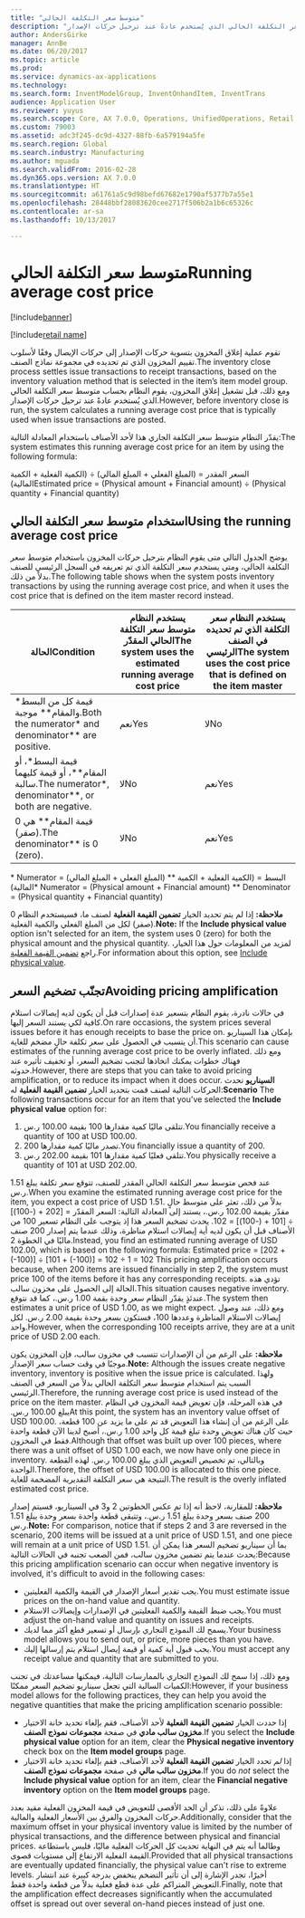 ```yaml
---
title: "متوسط سعر التكلفة الحالي"
description: "تقوم عملية إغلاق المخزون بتسوية حركات الإصدار إلى حركات الإيصال وفقًا لأسلوب تقييم المخزون الذي تم تحديده في مجموعة نماذج الصنف. ومع ذلك، قبل تشغيل إغلاق المخزون، يقوم النظام بحساب متوسط سعر التكلفة الحالي الذي يُستخدم عادةً عند ترحيل حركات الإصدار."
author: AndersGirke
manager: AnnBe
ms.date: 06/20/2017
ms.topic: article
ms.prod: 
ms.service: dynamics-ax-applications
ms.technology: 
ms.search.form: InventModelGroup, InventOnhandItem, InventTrans
audience: Application User
ms.reviewer: yuyus
ms.search.scope: Core, AX 7.0.0, Operations, UnifiedOperations, Retail
ms.custom: 79003
ms.assetid: adc3f245-dc9d-4327-88fb-6a579194a5fe
ms.search.region: Global
ms.search.industry: Manufacturing
ms.author: mguada
ms.search.validFrom: 2016-02-28
ms.dyn365.ops.version: AX 7.0.0
ms.translationtype: HT
ms.sourcegitcommit: a61761a5c9d98befd67682e1790af5377b7a55e1
ms.openlocfilehash: 28448bbf28083620cee2717f506b2a1b6c65326c
ms.contentlocale: ar-sa
ms.lasthandoff: 10/13/2017

---
```


# <a name="running-average-cost-price"></a><span data-ttu-id="0afbe-104">متوسط سعر التكلفة الحالي</span><span class="sxs-lookup"><span data-stu-id="0afbe-104">Running average cost price</span></span>

[!include[banner](../includes/banner.md)]

[!include[retail name](../includes/retail-name.md)]


<span data-ttu-id="0afbe-105">تقوم عملية إغلاق المخزون بتسوية حركات الإصدار إلى حركات الإيصال وفقًا لأسلوب تقييم المخزون الذي تم تحديده في مجموعة نماذج الصنف.</span><span class="sxs-lookup"><span data-stu-id="0afbe-105">The inventory close process settles issue transactions to receipt transactions, based on the inventory valuation method that is selected in the item’s item model group.</span></span> <span data-ttu-id="0afbe-106">ومع ذلك، قبل تشغيل إغلاق المخزون، يقوم النظام بحساب متوسط سعر التكلفة الحالي الذي يُستخدم عادةً عند ترحيل حركات الإصدار.</span><span class="sxs-lookup"><span data-stu-id="0afbe-106">However, before inventory close is run, the system calculates a running average cost price that is typically used when issue transactions are posted.</span></span>

<span data-ttu-id="0afbe-107">يقدّر النظام متوسط سعر التكلفة الجاري هذا لأحد الأصناف باستخدام المعادلة التالية:</span><span class="sxs-lookup"><span data-stu-id="0afbe-107">The system estimates this running average cost price for an item by using the following formula:</span></span> 

<span data-ttu-id="0afbe-108">السعر المقدر = (المبلغ الفعلي + المبلغ المالي) ÷ (الكمية الفعلية + الكمية المالية)</span><span class="sxs-lookup"><span data-stu-id="0afbe-108">Estimated price = (Physical amount + Financial amount) ÷ (Physical quantity + Financial quantity)</span></span>

## <a name="using-the-running-average-cost-price"></a><span data-ttu-id="0afbe-109">استخدام متوسط سعر التكلفة الحالي</span><span class="sxs-lookup"><span data-stu-id="0afbe-109">Using the running average cost price</span></span>
<span data-ttu-id="0afbe-110">يوضح الجدول التالي متى يقوم النظام بترحيل حركات المخزون‬ باستخدام متوسط سعر التكلفة الحالي، ومتى يستخدم سعر التكلفة الذي تم تعريفه في السجل الرئيسي للصنف بدلاً من ذلك.</span><span class="sxs-lookup"><span data-stu-id="0afbe-110">The following table shows when the system posts inventory transactions by using the running average cost price, and when it uses the cost price that is defined on the item master record instead.</span></span>

| <span data-ttu-id="0afbe-111">الحالة</span><span class="sxs-lookup"><span data-stu-id="0afbe-111">Condition</span></span>                                               | <span data-ttu-id="0afbe-112">يستخدم النظام متوسط سعر التكلفة الحالي المقدّر</span><span class="sxs-lookup"><span data-stu-id="0afbe-112">The system uses the estimated running average cost price</span></span> | <span data-ttu-id="0afbe-113">يستخدم النظام سعر التكلفة الذي تم تحديده في الصنف الرئيسي</span><span class="sxs-lookup"><span data-stu-id="0afbe-113">The system uses the cost price that is defined on the item master</span></span> |
|---------------------------------------------------------|----------------------------------------------------------|-------------------------------------------------------------------|
| <span data-ttu-id="0afbe-114">قيمة كل من البسط\* والمقام\*\* موجبة.</span><span class="sxs-lookup"><span data-stu-id="0afbe-114">Both the numerator\* and denominator\*\* are positive.</span></span>  | <span data-ttu-id="0afbe-115">نعم</span><span class="sxs-lookup"><span data-stu-id="0afbe-115">Yes</span></span>                                                      | <span data-ttu-id="0afbe-116">لا</span><span class="sxs-lookup"><span data-stu-id="0afbe-116">No</span></span>                                                                |
| <span data-ttu-id="0afbe-117">قيمة البسط\*، أو المقام\*\*، أو قيمة كليهما سالبة.</span><span class="sxs-lookup"><span data-stu-id="0afbe-117">The numerator\*, denominator\*\*, or both are negative.</span></span> | <span data-ttu-id="0afbe-118">لا</span><span class="sxs-lookup"><span data-stu-id="0afbe-118">No</span></span>                                                       | <span data-ttu-id="0afbe-119">نعم</span><span class="sxs-lookup"><span data-stu-id="0afbe-119">Yes</span></span>                                                               |
| <span data-ttu-id="0afbe-120">قيمة المقام\*\* هي 0 (صفر).</span><span class="sxs-lookup"><span data-stu-id="0afbe-120">The denominator\*\* is 0 (zero).</span></span>                        | <span data-ttu-id="0afbe-121">لا</span><span class="sxs-lookup"><span data-stu-id="0afbe-121">No</span></span>                                                       | <span data-ttu-id="0afbe-122">نعم</span><span class="sxs-lookup"><span data-stu-id="0afbe-122">Yes</span></span>                                                               |

<span data-ttu-id="0afbe-123">\* Numerator = (المبلغ الفعلي + المبلغ المالي) \*\* البسط = (الكمية الفعلية + الكمية المالية)</span><span class="sxs-lookup"><span data-stu-id="0afbe-123">\* Numerator = (Physical amount + Financial amount) \*\* Denominator = (Physical quantity + Financial quantity)</span></span> 

<span data-ttu-id="0afbe-124">**ملاحظة:** إذا لم يتم تحديد الخيار **تضمين القيمة الفعلية** لصنف ما، فسيستخدم النظام 0 (صفر) لكل من المبلغ الفعلي والكمية الفعلية.</span><span class="sxs-lookup"><span data-stu-id="0afbe-124">**Note:** If the **Include physical value** option isn't selected for an item, the system uses 0 (zero) for both the physical amount and the physical quantity.</span></span> <span data-ttu-id="0afbe-125">لمزيد من المعلومات حول هذا الخيار، راجع [تضمين القيمة الفعلية](include-physical-value.md).</span><span class="sxs-lookup"><span data-stu-id="0afbe-125">For information about this option, see [Include physical value](include-physical-value.md).</span></span>

## <a name="avoiding-pricing-amplification"></a><span data-ttu-id="0afbe-126">تجنّب تضخيم السعر</span><span class="sxs-lookup"><span data-stu-id="0afbe-126">Avoiding pricing amplification</span></span>
<span data-ttu-id="0afbe-127">في حالات نادرة، يقوم النظام بتسعير عدة إصدارات قبل أن يكون لديه إيصالات استلام كافية لكي يستند السعر إليها.</span><span class="sxs-lookup"><span data-stu-id="0afbe-127">On rare occasions, the system prices several issues before it has enough receipts to base the price on.</span></span> <span data-ttu-id="0afbe-128">بإمكان هذا السيناريو أن يتسبب في الحصول على سعر تكلفة حالٍ مضخم للغاية.</span><span class="sxs-lookup"><span data-stu-id="0afbe-128">This scenario can cause estimates of the running average cost price to be overly inflated.</span></span> <span data-ttu-id="0afbe-129">ومع ذلك فهناك خطوات يمكنك اتخاذها لتجنب تضخيم السعر، أو تخفيف تأثيره عند حدوثه.</span><span class="sxs-lookup"><span data-stu-id="0afbe-129">However, there are steps that you can take to avoid pricing amplification, or to reduce its impact when it does occur.</span></span> <span data-ttu-id="0afbe-130">**السيناريو** تحدث الحركات التالية لصنف قمت بتحديد الخيار **تضمين القيمة الفعلية** له:</span><span class="sxs-lookup"><span data-stu-id="0afbe-130">**Scenario** The following transactions occur for an item that you've selected the **Include physical value** option for:</span></span>

1.  <span data-ttu-id="0afbe-131">تتلقى ماليًا كمية مقدارها 100 بقيمة 100.00 ر.س.</span><span class="sxs-lookup"><span data-stu-id="0afbe-131">You financially receive a quantity of 100 at USD 100.00.</span></span>
2.  <span data-ttu-id="0afbe-132">تصدر ماليًا كمية مقدارها 200.</span><span class="sxs-lookup"><span data-stu-id="0afbe-132">You financially issue a quantity of 200.</span></span>
3.  <span data-ttu-id="0afbe-133">تتلقى فعليًا كمية مقدارها 101 بقيمة 202.00 ر.س.</span><span class="sxs-lookup"><span data-stu-id="0afbe-133">You physically receive a quantity of 101 at USD 202.00.</span></span>

<span data-ttu-id="0afbe-134">عند فحص متوسط سعر التكلفة الحالي المقدر للصنف، تتوقع سعر تكلفة يبلغ 1.51 ر.س.</span><span class="sxs-lookup"><span data-stu-id="0afbe-134">When you examine the estimated running average cost price for the item, you expect a cost price of USD 1.51.</span></span> <span data-ttu-id="0afbe-135">بدلاً من ذلك، تعثر على متوسط حالٍ مقدّر بقيمة 102.00 ر.س.، يستند إلى المعادلة التالية: السعر المقدّر = \[202 + ‏(-100)\] ÷ \[101 + ‏(-100)\] =‏ 102. يحدث تضخيم السعر هذا إذ يتوجب على النظام تسعير 100 من الأصناف قبل أن يكون لديه أية إيصالات استلام مناظرة، وذلك عندما يتم إصدار 200 صنف ماليًا في الخطوة 2.</span><span class="sxs-lookup"><span data-stu-id="0afbe-135">Instead, you find an estimated running average of USD 102.00, which is based on the following formula: Estimated price = \[202 + (-100)\] ÷ \[101 + (-100)\] = 102 ÷ 1 = 102 This pricing amplification occurs because, when 200 items are issued financially in step 2, the system must price 100 of the items before it has any corresponding receipts.</span></span> <span data-ttu-id="0afbe-136">تؤدي هذه الحالة إلى الحصول على مخزون سالب.</span><span class="sxs-lookup"><span data-stu-id="0afbe-136">This situation causes negative inventory.</span></span> <span data-ttu-id="0afbe-137">عندئذٍ يقدّر النظام سعر وحدة بقمة 1.00 ر.س.، كما قد نتوقع.</span><span class="sxs-lookup"><span data-stu-id="0afbe-137">The system then estimates a unit price of USD 1.00, as we might expect.</span></span> <span data-ttu-id="0afbe-138">ومع ذلك، عند وصول إيصالات الاستلام المناظرة وعددها 100، فستكون بسعر وحدة بقيمة 2.00 ر.س. لكل واحد.</span><span class="sxs-lookup"><span data-stu-id="0afbe-138">However, when the corresponding 100 receipts arrive, they are at a unit price of USD 2.00 each.</span></span> 

<span data-ttu-id="0afbe-139">**ملاحظة:** على الرغم من أن الإصدارات تتسبب في مخزون سالب، فإن المخزون يكون موجبًا في وقت حساب سعر الإصدار.</span><span class="sxs-lookup"><span data-stu-id="0afbe-139">**Note:** Although the issues create negative inventory, inventory is positive when the issue price is calculated.</span></span> <span data-ttu-id="0afbe-140">ولهذا السبب يتم استخدام متوسط سعر التكلفة الحالي بدلاً من السعر في الصنف الرئيسي.</span><span class="sxs-lookup"><span data-stu-id="0afbe-140">Therefore, the running average cost price is used instead of the price on the item master.</span></span> <span data-ttu-id="0afbe-141">‏‫في هذه المرحلة، فإن تعويض قيمة المخزون في النظام يبلغ 100.00 ر.س.‬</span><span class="sxs-lookup"><span data-stu-id="0afbe-141">At this point, the system has an inventory value offset of USD 100.00.</span></span> <span data-ttu-id="0afbe-142">على الرغم من أن إنشاء هذا التعويض قد تم على ما يزيد عن 100 قطعة، حيث كان هناك تعويض وحدة تبلغ قيمة كل واحد 1.00 ر.س.، أصبح لدينا الآن قطعة واحدة فقط في المخزون.</span><span class="sxs-lookup"><span data-stu-id="0afbe-142">Although that offset was built up over 100 pieces, where there was a unit offset of USD 1.00 each, we now have only one piece in inventory.</span></span> <span data-ttu-id="0afbe-143">وبالتالي، تم تخصيص التعويض الذي يبلغ 100.00 ر.س. لهذه القطعة الواحدة.</span><span class="sxs-lookup"><span data-stu-id="0afbe-143">Therefore, the offset of USD 100.00 is allocated to this one piece.</span></span> <span data-ttu-id="0afbe-144">النتيجة هي سعر التكلفة التقديرية المضخمة للغاية.</span><span class="sxs-lookup"><span data-stu-id="0afbe-144">The result is the overly inflated estimated cost price.</span></span> 

<span data-ttu-id="0afbe-145">**ملاحظة:** للمقارنة، لاحظ أنه إذا تم عكس الخطوتين 2 و3 في السيناريو، فسيتم إصدار 200 صنف بسعر وحدة يبلغ 1.51 ر.س.، وتتبقى قطعة واحدة بسعر وحدة يبلغ 1.51 ر.س.</span><span class="sxs-lookup"><span data-stu-id="0afbe-145">**Note:** For comparison, notice that if steps 2 and 3 are reversed in the scenario, 200 items will be issued at a unit price of USD 1.51, and one piece will remain at a unit price of USD 1.51.</span></span> <span data-ttu-id="0afbe-146">بما أن سيناريو تضخيم السعر هذا يمكن أن يحدث عندما يتم تضمين مخزون سالب، فمن الصعب تجنبه في الحالات التالية:</span><span class="sxs-lookup"><span data-stu-id="0afbe-146">Because this pricing amplification scenario can occur when negative inventory is involved, it's difficult to avoid in the following cases:</span></span>

-   <span data-ttu-id="0afbe-147">يجب تقدير أسعار الإصدار في القيمة والكمية الفعليتين.</span><span class="sxs-lookup"><span data-stu-id="0afbe-147">You must estimate issue prices on the on-hand value and quantity.</span></span>
-   <span data-ttu-id="0afbe-148">يجب ضبط القيمة والكمية الفعليتين في الإصدارات وإيصالات الاستلام.</span><span class="sxs-lookup"><span data-stu-id="0afbe-148">You must adjust the on-hand value and quantity on issues and receipts.</span></span>
-   <span data-ttu-id="0afbe-149">يسمح لك النموذج التجاري بإرسال أو تسعير قطع أكثر مما لديك.</span><span class="sxs-lookup"><span data-stu-id="0afbe-149">Your business model allows you to send out, or price, more pieces than you have.</span></span>
-   <span data-ttu-id="0afbe-150">يجب قبول أية كمية أو قيمة إيصال استلام يتم إرسالها إليك.</span><span class="sxs-lookup"><span data-stu-id="0afbe-150">You must accept any receipt value and quantity that are submitted to you.</span></span>

<span data-ttu-id="0afbe-151">ومع ذلك، إذا سمح لك النموذج التجاري بالممارسات التالية، فيمكنها مساعدتك في تجنب الكميات السالبة التي تجعل سيناريو تضخيم السعر ممكنًا:</span><span class="sxs-lookup"><span data-stu-id="0afbe-151">However, if your business model allows for the following practices, they can help you avoid the negative quantities that make the pricing amplification scenario possible:</span></span>

-   <span data-ttu-id="0afbe-152">إذا حددت الخيار **تضمين القيمة الفعلية** لأحد الأصناف، فقم بإلغاء تحديد خانة الاختيار **مخزون سالب مادي‬** في صفحة **مجموعات نموذج الصنف**.</span><span class="sxs-lookup"><span data-stu-id="0afbe-152">If you select the **Include physical value** option for an item, clear the **Physical negative inventory** check box on the **Item model groups** page.</span></span>
-   <span data-ttu-id="0afbe-153">إذا *لم* تحدد الخيار **تضمين القيمة الفعلية** لأحد الأصناف، فقم بإلغاء تحديد خانة الاختيار **مخزون سالب مالي** في صفحة **مجموعات نموذج الصنف**.</span><span class="sxs-lookup"><span data-stu-id="0afbe-153">If you do *not* select the **Include physical value** option for an item, clear the **Financial negative inventory** option on the **Item model groups** page.</span></span>

<span data-ttu-id="0afbe-154">علاوةً على ذلك، تذكر أن الحد الأقصى للتعويض في قيمة المخزون الفعلية مقيد بعدد حركات المخزون والفرق بين الأسعار الفعلية والمالية.</span><span class="sxs-lookup"><span data-stu-id="0afbe-154">Additionally, consider that the maximum offset in your physical inventory value is limited by the number of physical transactions, and the difference between physical and financial prices.</span></span> <span data-ttu-id="0afbe-155">وطالما أنه يتم في النهاية تحديث كل الحركات الفعلية ماليًا، فليس باستطاعة القيمة الفعلية الارتفاع إلى مستويات قصوى.</span><span class="sxs-lookup"><span data-stu-id="0afbe-155">Provided that all physical transactions are eventually updated financially, the physical value can't rise to extreme levels.</span></span> <span data-ttu-id="0afbe-156">أخيرًا، تجدر الإشارة إلى أن تأثير التضخم ينخفض بدرجة كبيرة عند انتشار التعويض المتراكم على عدة قطع فعلية بدلاً من قطعة واحدة فقط.</span><span class="sxs-lookup"><span data-stu-id="0afbe-156">Finally, note that the amplification effect decreases significantly when the accumulated offset is spread out over several on-hand pieces instead of just one.</span></span>




